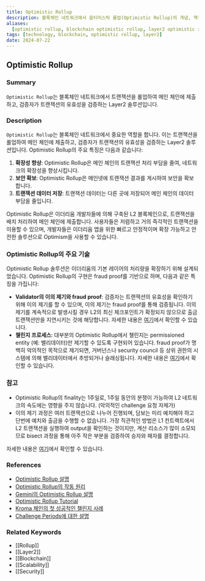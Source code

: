 ```yaml
---
title: Optimistic Rollup
description: 블록체인 네트워크에서 옵티미스틱 롤업(Optimistic Rollup)의 개념, 역할, 및 중요성을 다룹니다.
aliases:
  [optimistic rollup, blockchain optimistic rollup, layer2 optimistic rollup]
tags: [technology, blockchain, optimistic rollup, layer2]
date: 2024-07-22
---
```


## Optimistic Rollup

### Summary

`Optimistic Rollup`는 블록체인 네트워크에서 트랜잭션을 롤업하여 메인 체인에 제출하고, 검증자가 트랜잭션의 유효성을 검증하는 Layer2 솔루션입니다.

### Description

`Optimistic Rollup`는 블록체인 네트워크에서 중요한 역할을 합니다. 이는 트랜잭션을 롤업하여 메인 체인에 제출하고, 검증자가 트랜잭션의 유효성을 검증하는 Layer2 솔루션입니다. Optimistic Rollup의 주요 특징은 다음과 같습니다:

1. **확장성 향상**: Optimistic Rollup은 메인 체인의 트랜잭션 처리 부담을 줄여, 네트워크의 확장성을 향상시킵니다.
2. **보안 확보**: Optimistic Rollup은 메인넷에 트랜잭션 결과를 게시하여 보안을 확보합니다.
3. **트랜잭션 데이터 저장**: 트랜잭션 데이터는 다른 곳에 저장되어 메인 체인의 데이터 부담을 줄입니다.

Optimistic Rollup은 이더리움 개발자들에 의해 구축된 L2 블록체인으로, 트랜잭션을 배치 처리하여 메인 체인에 제출합니다. 사용자들은 저렴하고 거의 즉각적인 트랜잭션을 이용할 수 있으며, 개발자들은 이더리움 앱을 위한 빠르고 안정적이며 확장 가능하고 안전한 솔루션으로 Optimism을 사용할 수 있습니다.

### Optimistic Rollup의 주요 기술

Optimistic Rollup 솔루션은 이더리움의 기본 레이어의 처리량을 확장하기 위해 설계되었습니다. Optimistic Rollup의 구현은 fraud proof를 기반으로 하며, 다음과 같은 특징을 가집니다:

- **Validator의 이의 제기와 fraud proof**: 검증자는 트랜잭션의 유효성을 확인하기 위해 이의 제기를 할 수 있으며, 이의 제기는 fraud proof를 통해 검증됩니다. 이의 제기를 계속적으로 발생시킬 경우 L2의 최신 체크포인트가 확정되지 않으므로 출금 트랜잭션만을 지연시키는 것에 해당합니다. 자세한 내용은 [여기](https://docs.optimism.io/stack/protocol/rollup/overview)에서 확인할 수 있습니다.
- **챌린지 프로세스**: 대부분의 Optimistic Rollup에서 챌린지는 permissioned entity (예: 밸리데이터)만 제기할 수 있도록 구현되어 있습니다. fraud proof가 명백히 악의적인 목적으로 제기되면, 거버넌스나 security council 등 상위 권한의 시스템에 의해 밸리데이터에서 추방되거나 슬래싱됩니다. 자세한 내용은 [여기](https://blog.kroma.network/about-the-first-successful-challenge-on-kroma-mainnet-aeca715b05d7)에서 확인할 수 있습니다.

### 참고

- Optimistic Rollup의 finality는 1주일로, 1주일 동안의 분쟁이 가능하여 L2 네트워크의 속도에는 영향을 주지 않습니다. (악의적인 challenge 요청 자체가)
- 이의 제기 과정은 여러 트랜잭션으로 나누어 진행되며, 담보는 미리 예치해야 하고 단번에 예치와 출금을 수행할 수 없습니다. 가장 직관적인 방법은 L1 컨트랙트에서 L2 트랜잭션을 실행하여 output을 확인하는 것이지만, 계산 리소스가 많이 소모되므로 bisect 과정을 통해 아주 작은 부분을 검증하여 승자와 패자를 결정합니다.

자세한 내용은 [여기](https://kelvinfichter.com/pages/thoughts/challenge-periods/)에서 확인할 수 있습니다.

### References

- [Optimistic Rollup 설명](https://docs.optimism.io/stack/protocol/rollup/overview)
- [Optimistic Rollup의 작동 원리](https://ethereum.org/en/developers/docs/scaling/optimistic-rollups/)
- [Gemini의 Optimistic Rollup 설명](https://www.gemini.com/cryptopedia/search?query=optimistic-rollup)
- [Optimistic Rollup Tutorial](https://ethereum.org/en/developers/tutorials/optimism-std-bridge-annotated-code/)
- [Kroma 체인의 첫 성공적인 챌린지 사례](https://blog.kroma.network/about-the-first-successful-challenge-on-kroma-mainnet-aeca715b05d7)
- [Challenge Periods에 대한 설명](https://kelvinfichter.com/pages/thoughts/challenge-periods/)

### Related Keywords

- [[Rollup]]
- [[Layer2]]
- [[Blockchain]]
- [[Scalability]]
- [[Security]]
